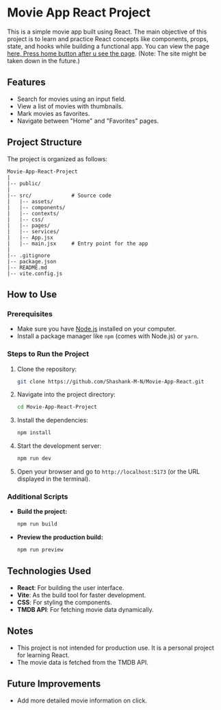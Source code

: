 # Movie App React Project
This is a simple movie app built using React. The main objective of this project is to learn and practice React concepts like components, props, state, and hooks while building a functional app. You can view the page [here, Press home button after u see the page](https://shashank-m-n.github.io/Movie-App-React/). (Note: The site might be taken down in the future.)

## Features
- Search for movies using an input field.
- View a list of movies with thumbnails.
- Mark movies as favorites.
- Navigate between "Home" and "Favorites" pages.

## Project Structure
The project is organized as follows:

```
Movie-App-React-Project
|
|-- public/          
|
|-- src/             # Source code
|   |-- assets/      
|   |-- components/  
|   |-- contexts/    
|   |-- css/         
|   |-- pages/       
|   |-- services/    
|   |-- App.jsx      
|   |-- main.jsx     # Entry point for the app
|
|-- .gitignore       
|-- package.json     
|-- README.md        
|-- vite.config.js   
```

## How to Use

### Prerequisites
- Make sure you have [Node.js](https://nodejs.org/) installed on your computer.
- Install a package manager like `npm` (comes with Node.js) or `yarn`.

### Steps to Run the Project
1. Clone the repository:
   ```bash
   git clone https://github.com/Shashank-M-N/Movie-App-React.git
   ```
2. Navigate into the project directory:
   ```bash
   cd Movie-App-React-Project
   ```
3. Install the dependencies:
   ```bash
   npm install
   ```
4. Start the development server:
   ```bash
   npm run dev
   ```
5. Open your browser and go to `http://localhost:5173` (or the URL displayed in the terminal).

### Additional Scripts
- **Build the project:**
  ```bash
  npm run build
  ```
- **Preview the production build:**
  ```bash
  npm run preview
  ```

## Technologies Used
- **React**: For building the user interface.
- **Vite**: As the build tool for faster development.
- **CSS**: For styling the components.
- **TMDB API**: For fetching movie data dynamically.

## Notes
- This project is not intended for production use. It is a personal project for learning React.
- The movie data is fetched from the TMDB API.

## Future Improvements
- Add more detailed movie information on click.
